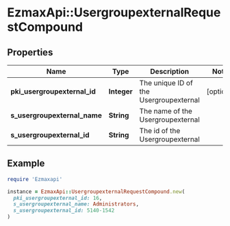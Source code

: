 # EzmaxApi::UsergroupexternalRequestCompound

## Properties

| Name | Type | Description | Notes |
| ---- | ---- | ----------- | ----- |
| **pki_usergroupexternal_id** | **Integer** | The unique ID of the Usergroupexternal | [optional] |
| **s_usergroupexternal_name** | **String** | The name of the Usergroupexternal |  |
| **s_usergroupexternal_id** | **String** | The id of the Usergroupexternal |  |

## Example

```ruby
require 'Ezmaxapi'

instance = EzmaxApi::UsergroupexternalRequestCompound.new(
  pki_usergroupexternal_id: 16,
  s_usergroupexternal_name: Administrators,
  s_usergroupexternal_id: 5140-1542
)
```

